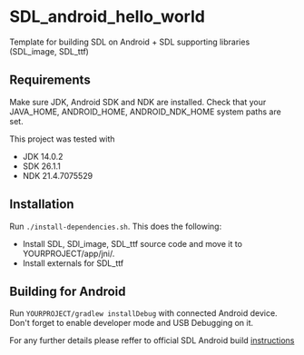 # SDL_android_hello_world
Template for building SDL on Android + SDL supporting libraries (SDL_image, SDL_ttf)

## Requirements
Make sure JDK, Android SDK and NDK are installed. Check that your JAVA_HOME, ANDROID_HOME, ANDROID_NDK_HOME system paths are set.

This project was tested with
- JDK 14.0.2
- SDK 26.1.1
- NDK 21.4.7075529

## Installation
Run `./install-dependencies.sh`. This does the following:
- Install SDL, SDl_image, SDL_ttf source code and move it to YOURPROJECT/app/jni/.
- Install externals for SDL_ttf

## Building for Android
Run `YOURPROJECT/gradlew installDebug` with connected Android device. Don't forget to enable developer mode and USB Debugging on it.

For any further details please reffer to official SDL Android build [instructions](https://github.com/libsdl-org/SDL/blob/main/docs/README-android.md)

